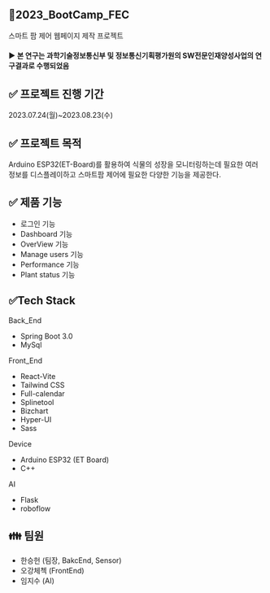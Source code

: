 ## 🌱**2023_BootCamp_FEC**
스마트 팜 제어 웹페이지 제작 프로젝트

#### ▶️ 본 연구는 과학기술정보통신부 및 정보통신기획평가원의 SW전문인재양성사업의 연구결과로 수행되었음
   
##  ✅ 프로젝트 진행 기간   
2023.07.24(월)~2023.08.23(수)

## ✅ 프로젝트 목적
Arduino ESP32(ET-Board)를 활용하여 식물의 성장을 모니터링하는데 필요한 여러 정보를 디스플레이하고 스마트팜 제어에 필요한 다양한 기능을 제공한다.

## ✅ 제품 기능
- 로그인 기능 
- Dashboard 기능 
- OverView 기능 
- Manage users 기능 
- Performance 기능  
- Plant status 기능 

## ✅Tech Stack
 Back_End
- Spring Boot 3.0
- MySql

Front_End
- React-Vite
- Tailwind CSS
- Full-calendar
- Splinetool
- Bizchart
- Hyper-UI
- Sass

Device
- Arduino ESP32 (ET Board)
- C++

AI
- Flask
- roboflow

## 👪 팀원
- 한승헌 (팀장, BakcEnd, Sensor)
- 오강체첵 (FrontEnd)
- 임지수 (AI)

